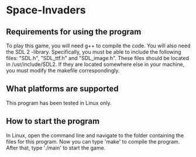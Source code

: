 # Space-Invaders

## Requirements for using the program

To play this game, you will need g++ to compile the code. You will also need the SDL 2 -library. Specifically, you must be able to include the following files: "SDL.h", "SDL_ttf.h" and "SDL_image.h". These files should be located in /usr/include/SDL2. If they are located somewhere else in your machine, you must modify the makefile correspondingly.

## What platforms are supported

This program has been tested in Linux only.

## How to start the program

In Linux, open the command line and navigate to the folder containing the files for this program. Now you can type 'make' to compile the program. After that, type './main' to start the game.
